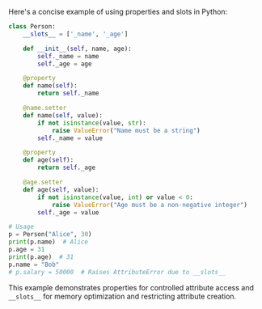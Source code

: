 Here's a concise example of using properties and slots in Python:

```python
class Person:
    __slots__ = ['_name', '_age']

    def __init__(self, name, age):
        self._name = name
        self._age = age

    @property
    def name(self):
        return self._name

    @name.setter
    def name(self, value):
        if not isinstance(value, str):
            raise ValueError("Name must be a string")
        self._name = value

    @property
    def age(self):
        return self._age

    @age.setter
    def age(self, value):
        if not isinstance(value, int) or value < 0:
            raise ValueError("Age must be a non-negative integer")
        self._age = value

# Usage
p = Person("Alice", 30)
print(p.name)  # Alice
p.age = 31
print(p.age)  # 31
p.name = "Bob"
# p.salary = 50000  # Raises AttributeError due to __slots__
```

This example demonstrates properties for controlled attribute access and `__slots__` for memory optimization and restricting attribute creation.

